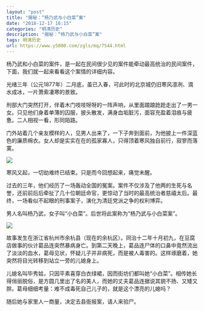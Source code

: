 ```yaml
---
layout: "post"
title: "揭秘：“杨乃武与小白菜”案"
date: "2018-12-17 16:15"
categories: "明清历史"
description: "揭秘：“杨乃武与小白菜”案"
tags: 明清历史
url: https://www.y5000.com/zgls/mq/7544.html
---
```






杨乃武和小白菜的案件，是一起在民间很少见的案件能牵动最高统治的民间案件，下面，我们就一起来看看这个案情的详细内容。

光绪三年（公元1877年）二月底，虽已入春，可此时的北京城仍旧寒风凛冽、滴水成冰，一片萧索凄寒的景致。

刑部大门突然打开，伴着木门吱吱呀呀的一阵声响，从里面踉踉跄跄走出了一男一女。只见他们身着单薄的囚服，披头散发，满身血垢脏污，面容充盈着泪痕与疲惫。二人相视一看，形同陌路。

门外站着几个亲友模样的人，见男人出来了，一下子奔到面前，为他披上一件深蓝色的廉质棉衣。女人却是实实在在的孤家寡人，只得顶着寒风独自前行，寂寥而落寞。

![](https://img.y5000.com/uploads/allimg/161216/162P62C2-0.jpg)

寒风又起，一切劫难终已结束。只是而今回想起来，痛觉未醒。

过去的三年，他们经历了一场轰动全国的冤案。案件不仅涉及了他两的生死与名誉，还前前后后牵扯了几十位朝廷命官，更惊动了当时的最高统治者慈禧太后。最终，一场看似不起眼的刑事案子，演化为清廷党派之争的权利博弈。

男人名叫杨乃武，女子叫“小白菜”。后世将此案称为“杨乃武与小白菜案”。

![](https://img.y5000.com/uploads/allimg/161216/162P61593-1.jpg)

故事发生在浙江省杭州市余杭县（现在的余杭区）。同治十二年十月初九，在豆腐店做事的伙计葛品连突然暴病身亡。到第二天晚上，葛品连尸体的口鼻中竟然流出了淡淡的血水，葛母见状，怀疑儿子并非病死，而是被人毒害的。这样琢磨着，她突然将目光转移到站立一旁的儿媳身上。

儿媳名叫毕秀姑，只因平素喜穿白衣绿裙，因而街坊们都叫她“小白菜”。相传她长得俏丽脱俗，是方圆几里出了名的美人，而她的丈夫葛品连据说其貌不扬、又矮又胖。葛母细细考量：难不成毒死自己儿子的，就是这个漂亮的儿媳吗？

随后她与家里人一商量，决定去县衙报案，请人来验尸。
